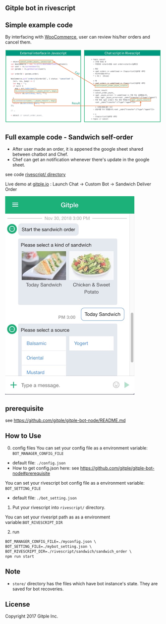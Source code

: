 Gitple bot in rivescript 
---------------------------

## Simple example code

By interfacing with [WooCommerce](https://woocommerce.com/), user can review his/her orders and cancel them.

![Rivescript example](/docs/rivescript_example.jpg)


## Full example code - Sandwich self-order

- After user made an order, it is appened the google sheet shared between chatbot and Chef.
- Chef can get an notification whenever there's update in the google sheet.

see code [rivescript/ directory](/rivescript/sandwich/)

Live demo at [gitple.io](https://gitple.io) : Launch Chat -> Custom Bot -> Sandwich Deliver Order

![Sandwich self-order](/docs/sandwich_order.jpg)

## prerequisite

see https://github.com/gitple/gitple-bot-node/README.md

## How to Use

0. config files
You can set your config file as a environment variable: `BOT_MANAGER_CONFIG_FILE`
  - default file: `./config.json`
  - How to get config.json here: see https://github.com/gitple/gitple-bot-node#prerequisite

You can set your rivescript bot config file as a environment variable: `BOT_SETTING_FILE`
  - default file: `./bot_setting.json`

1. Put your rivescript into `rivescript/` directory.

You can set your rivesript path as as a environment variable:`BOT_RIVESCRIPT_DIR`

2. run

```
BOT_MANAGER_CONFIG_FILE=./myconfig.json \
BOT_SETTING_FILE=./mybot_setting.json \
BOT_RIVESCRIPT_DIR=./rivescript/sandwich/sandwich_order \
npm run start
```

## Note

- `store/` directory has the files which have bot instance's state. They are saved for bot recoveries.

License
----------
   Copyright 2017 Gitple Inc.
